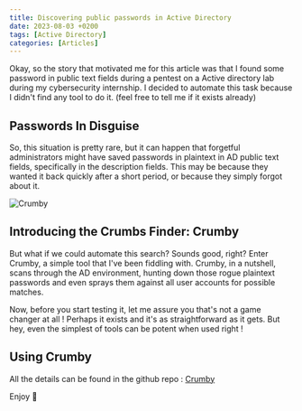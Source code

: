 ```yaml
---
title: Discovering public passwords in Active Directory
date: 2023-08-03 +0200
tags: [Active Directory]
categories: [Articles]
---
```


Okay, so the story that motivated me for this article was that I found some password in public text fields during a pentest on a Active directory lab during my cybersecurity internship.
I decided to automate this task because I didn't find any tool to do it. (feel free to tell me if it exists already)

## Passwords In Disguise
So, this situation is pretty rare, but it can happen that forgetful administrators might have saved passwords in plaintext in AD public text fields, specifically in the description fields. This may be because they wanted it back quickly after a short period, or because they simply forgot about it.

![Crumby](../../assets/active_directory/crumby.jpg)

## Introducing the Crumbs Finder: Crumby
But what if we could automate this search? Sounds good, right? Enter Crumby, a simple tool that I've been fiddling with. Crumby, in a nutshell, scans through the AD environment, hunting down those rogue plaintext passwords and even sprays them against all user accounts for possible matches.

Now, before you start testing it, let me assure you that's not a game changer at all ! Perhaps it exists and it's as straightforward as it gets. But hey, even the simplest of tools can be potent when used right !

## Using Crumby
All the details can be found in the github repo : [Crumby](https://github.com/yaceno/Crumby)

Enjoy 👋